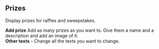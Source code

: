 ## Prizes
Display prizes for raffles and sweepstakes.

**Add prize** Add as many prizes as you want to. Give them a name and a description and add an image of it.    
**Other texts** - Change all the texts you want to change.
